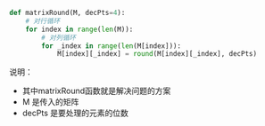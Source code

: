```python
def matrixRound(M, decPts=4):
    # 对行循环
    for index in range(len(M)):
        # 对列循环
        for _index in range(len(M[index])):
            M[index][_index] = round(M[index][_index], decPts)  
```

说明：

- 其中matrixRound函数就是解决问题的方案
- M 是传入的矩阵
- decPts 是要处理的元素的位数
